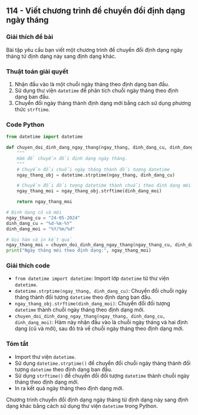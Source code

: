 ## 114 - Viết chương trình để chuyển đổi định dạng ngày tháng

### Giải thích đề bài

Bài tập yêu cầu bạn viết một chương trình để chuyển đổi định dạng ngày tháng từ định dạng này sang định dạng khác.

### Thuật toán giải quyết

1. Nhận đầu vào là một chuỗi ngày tháng theo định dạng ban đầu.
2. Sử dụng thư viện `datetime` để phân tích chuỗi ngày tháng theo định dạng ban đầu.
3. Chuyển đổi ngày tháng thành định dạng mới bằng cách sử dụng phương thức `strftime`.

### Code Python

```python
from datetime import datetime

def chuyen_doi_dinh_dang_ngay_thang(ngay_thang, dinh_dang_cu, dinh_dang_moi):
    """
    Hàm để chuyển đổi định dạng ngày tháng.
    """
    # Chuyển đổi chuỗi ngày tháng thành đối tượng datetime
    ngay_thang_obj = datetime.strptime(ngay_thang, dinh_dang_cu)

    # Chuyển đổi đối tượng datetime thành chuỗi theo định dạng mới
    ngay_thang_moi = ngay_thang_obj.strftime(dinh_dang_moi)

    return ngay_thang_moi

# Định dạng cũ và mới
ngay_thang_cu = "24-05-2024"
dinh_dang_cu = "%d-%m-%Y"
dinh_dang_moi = "%Y/%m/%d"

# Gọi hàm và in kết quả
ngay_thang_moi = chuyen_doi_dinh_dang_ngay_thang(ngay_thang_cu, dinh_dang_cu, dinh_dang_moi)
print("Ngày tháng mới theo định dạng:", ngay_thang_moi)
```

### Giải thích code

- `from datetime import datetime`: Import lớp `datetime` từ thư viện `datetime`.
- `datetime.strptime(ngay_thang, dinh_dang_cu)`: Chuyển đổi chuỗi ngày tháng thành đối tượng `datetime` theo định dạng ban đầu.
- `ngay_thang_obj.strftime(dinh_dang_moi)`: Chuyển đổi đối tượng `datetime` thành chuỗi ngày tháng theo định dạng mới.
- `chuyen_doi_dinh_dang_ngay_thang(ngay_thang, dinh_dang_cu, dinh_dang_moi)`: Hàm này nhận đầu vào là chuỗi ngày tháng và hai định dạng (cũ và mới), sau đó trả về chuỗi ngày tháng theo định dạng mới.

### Tóm tắt

- Import thư viện `datetime`.
- Sử dụng `datetime.strptime()` để chuyển đổi chuỗi ngày tháng thành đối tượng `datetime` theo định dạng ban đầu.
- Sử dụng `strftime()` để chuyển đổi đối tượng `datetime` thành chuỗi ngày tháng theo định dạng mới.
- In ra kết quả ngày tháng theo định dạng mới.

Chương trình chuyển đổi định dạng ngày tháng từ định dạng này sang định dạng khác bằng cách sử dụng thư viện `datetime` trong Python.
